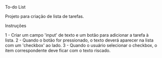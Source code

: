 To-do List

Projeto para criação de lista de tarefas.

Instruções

1 - Criar um campo 'input' de texto e um botão para adicionar a tarefa à lista.
2 - Quando o botão for pressionado, o texto deverá aparecer na lista com um 'checkbox' ao lado.
3 - Quando o usuário selecionar o checkbox, o item correspondente deve ficar com o texto riscado.